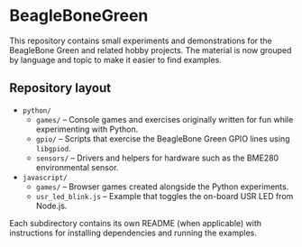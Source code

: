 # BeagleBoneGreen

This repository contains small experiments and demonstrations for the BeagleBone Green and related hobby projects.  The material is now grouped by language and topic to make it easier to find examples.

## Repository layout

- `python/`
  - `games/` – Console games and exercises originally written for fun while experimenting with Python.
  - `gpio/` – Scripts that exercise the BeagleBone Green GPIO lines using `libgpiod`.
  - `sensors/` – Drivers and helpers for hardware such as the BME280 environmental sensor.
- `javascript/`
  - `games/` – Browser games created alongside the Python experiments.
  - `usr_led_blink.js` – Example that toggles the on-board USR LED from Node.js.

Each subdirectory contains its own README (when applicable) with instructions for installing dependencies and running the examples.
